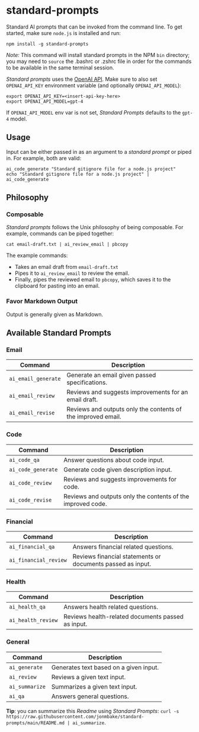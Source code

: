 # standard-prompts

Standard AI prompts that can be invoked from the command line. To get started, make sure `node.js` is installed and run:

```
npm install -g standard-prompts
```

*Note:* This command will install standard prompts in the NPM `bin` directory; you may need to `source` the .bashrc or .zshrc file in order for the commands to be available in the same terminal session.

_Standard prompts_ uses the [OpenAI API](https://platform.openai.com/docs/api-reference/introduction). Make sure to also set `OPENAI_API_KEY` environment variable (and optionally `OPENAI_API_MODEL`):

```
export OPENAI_API_KEY=<insert-api-key-here>
export OPENAI_API_MODEL=gpt-4
```

If `OPENAI_API_MODEL` env var is not set, _Standard Prompts_ defaults to the `gpt-4` model.

## Usage

Input can be either passed in as an argument to a _standard prompt_ or piped in. For example, both are valid:

```
ai_code_generate "Standard gitignore file for a node.js project"
echo "Standard gitignore file for a node.js project" | ai_code_generate
```

## Philosophy

### Composable

_Standard prompts_ follows the Unix philosophy of being composable. For example, commands can be piped together:

```
cat email-draft.txt | ai_review_email | pbcopy
```

The example commands:
 - Takes an email draft from `email-draft.txt`
 - Pipes it to `ai_review_email` to review the email.
 - Finally, pipes the reviewed email to `pbcopy`, which saves it to the clipboard for pasting into an email.

### Favor Markdown Output

Output is generally given as Markdown.

## Available Standard Prompts

### Email

| Command             | Description                                      |
|---------------------|--------------------------------------------------|
| `ai_email_generate` | Generate an email given passed specifications.   |
| `ai_email_review`   | Reviews and suggests improvements for an email draft.|
| `ai_email_revise`   | Reviews and outputs only the contents of the improved email. |

### Code

| Command             | Description                                      |
|---------------------|--------------------------------------------------|
| `ai_code_qa`        | Answer questions about code input.               |
| `ai_code_generate`  | Generate code given description input.           |
| `ai_code_review`    | Reviews and suggests improvements for code.      |
| `ai_code_revise`    | Reviews and outputs only the contents of the improved code.      |

### Financial

| Command                | Description                                   |
|------------------------|-----------------------------------------------|
| `ai_financial_qa`      | Answers financial related questions.          |
| `ai_financial_review`  | Reviews financial statements or documents passed as input.|

### Health

| Command              | Description                                     |
|----------------------|-------------------------------------------------|
| `ai_health_qa`       | Answers health related questions.               |
| `ai_health_review`   | Reviews health-related documents passed as input.|

### General 

| Command          | Description                                       |
|------------------|---------------------------------------------------|
| `ai_generate`    | Generates text based on a given input.            |
| `ai_review`      | Reviews a given text input.                       |
| `ai_summarize`   | Summarizes a given text input.                    |
| `ai_qa`          | Answers general questions.                        |

**Tip**: you can summarize this _Readme_ using _Standard Prompts_: `curl -s https://raw.githubusercontent.com/jonmbake/standard-prompts/main/README.md | ai_summarize`.

